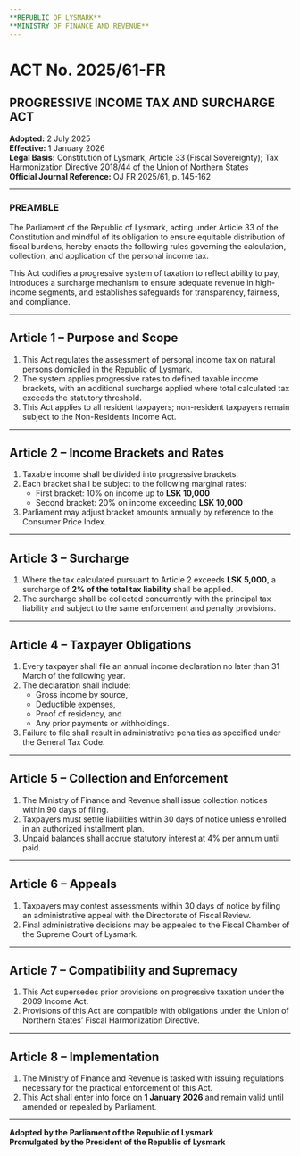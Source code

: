```yaml
---
**REPUBLIC OF LYSMARK**  
**MINISTRY OF FINANCE AND REVENUE**
---
```


# ACT No. 2025/61-FR  
## PROGRESSIVE INCOME TAX AND SURCHARGE ACT  

**Adopted:** 2 July 2025  
**Effective:** 1 January 2026  
**Legal Basis:** Constitution of Lysmark, Article 33 (Fiscal Sovereignty); Tax Harmonization Directive 2018/44 of the Union of Northern States  
**Official Journal Reference:** OJ FR 2025/61, p. 145-162  

---

### PREAMBLE  

The Parliament of the Republic of Lysmark, acting under Article 33 of the Constitution and mindful of its obligation to ensure equitable distribution of fiscal burdens, hereby enacts the following rules governing the calculation, collection, and application of the personal income tax.  

This Act codifies a progressive system of taxation to reflect ability to pay, introduces a surcharge mechanism to ensure adequate revenue in high-income segments, and establishes safeguards for transparency, fairness, and compliance.  

---

## Article 1 – Purpose and Scope  

1. This Act regulates the assessment of personal income tax on natural persons domiciled in the Republic of Lysmark.  
2. The system applies progressive rates to defined taxable income brackets, with an additional surcharge applied where total calculated tax exceeds the statutory threshold.  
3. This Act applies to all resident taxpayers; non-resident taxpayers remain subject to the Non-Residents Income Act.  

---

## Article 2 – Income Brackets and Rates  

1. Taxable income shall be divided into progressive brackets.  
2. Each bracket shall be subject to the following marginal rates:  
   - First bracket: 10% on income up to **LSK 10,000**  
   - Second bracket: 20% on income exceeding **LSK 10,000**  
3. Parliament may adjust bracket amounts annually by reference to the Consumer Price Index.  

---

## Article 3 – Surcharge  

1. Where the tax calculated pursuant to Article 2 exceeds **LSK 5,000**, a surcharge of **2% of the total tax liability** shall be applied.  
2. The surcharge shall be collected concurrently with the principal tax liability and subject to the same enforcement and penalty provisions.  

---

## Article 4 – Taxpayer Obligations  

1. Every taxpayer shall file an annual income declaration no later than 31 March of the following year.  
2. The declaration shall include:  
   - Gross income by source,  
   - Deductible expenses,  
   - Proof of residency, and  
   - Any prior payments or withholdings.  
3. Failure to file shall result in administrative penalties as specified under the General Tax Code.  

---

## Article 5 – Collection and Enforcement  

1. The Ministry of Finance and Revenue shall issue collection notices within 90 days of filing.  
2. Taxpayers must settle liabilities within 30 days of notice unless enrolled in an authorized installment plan.  
3. Unpaid balances shall accrue statutory interest at 4% per annum until paid.  

---

## Article 6 – Appeals  

1. Taxpayers may contest assessments within 30 days of notice by filing an administrative appeal with the Directorate of Fiscal Review.  
2. Final administrative decisions may be appealed to the Fiscal Chamber of the Supreme Court of Lysmark.  

---

## Article 7 – Compatibility and Supremacy  

1. This Act supersedes prior provisions on progressive taxation under the 2009 Income Act.  
2. Provisions of this Act are compatible with obligations under the Union of Northern States’ Fiscal Harmonization Directive.  

---

## Article 8 – Implementation  

1. The Ministry of Finance and Revenue is tasked with issuing regulations necessary for the practical enforcement of this Act.  
2. This Act shall enter into force on **1 January 2026** and remain valid until amended or repealed by Parliament.  

---

**Adopted by the Parliament of the Republic of Lysmark**  
**Promulgated by the President of the Republic of Lysmark**
